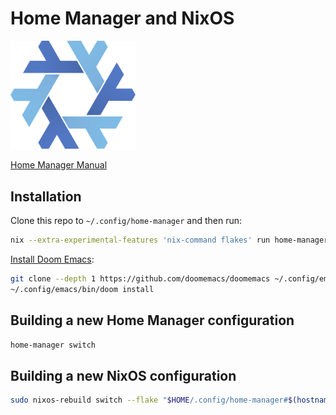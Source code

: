 # Home Manager and NixOS

<img src="assets/nix-snowflake.svg" alt="Nix snowflake" width="200">

[Home Manager Manual](https://nix-community.github.io/home-manager/)

## Installation

Clone this repo to `~/.config/home-manager` and then run:

```bash
nix --extra-experimental-features 'nix-command flakes' run home-manager/master -- switch
```

[Install Doom Emacs](https://github.com/doomemacs/doomemacs?tab=readme-ov-file#install):

```bash
git clone --depth 1 https://github.com/doomemacs/doomemacs ~/.config/emacs
~/.config/emacs/bin/doom install
```

## Building a new Home Manager configuration

```bash
home-manager switch
```

## Building a new NixOS configuration

```bash
sudo nixos-rebuild switch --flake "$HOME/.config/home-manager#$(hostname)"
```
